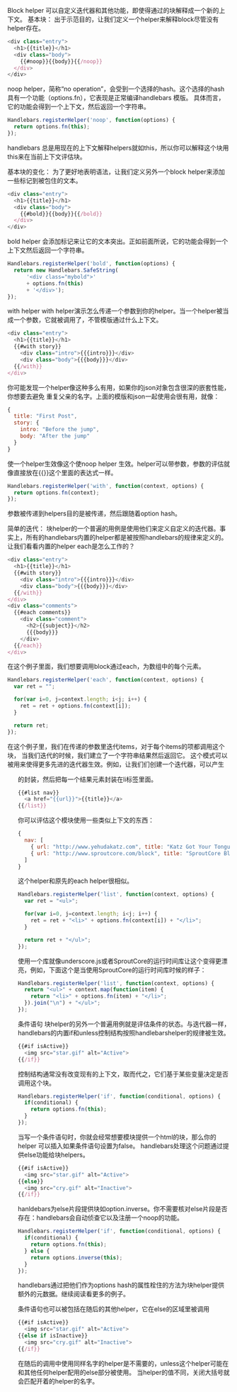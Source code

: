 Block helper 可以自定义迭代器和其他功能，即使得通过的块解释成一个新的上下文。
基本块：
出于示范目的，让我们定义一个helper来解释block尽管没有helper存在。
```js
<div class="entry">
  <h1>{{title}}</h1>
  <div class="body">
    {{#noop}}{{body}}{{/noop}}
  </div>
</div>
```
noop helper，简称“no operation”，会受到一个选择的hash。这个选择的hash具有一个功能（options.fn），它表现是正常编译handlebars 模版。
具体而言，它的功能会得到一个上下文，然后返回一个字符串。
```js
Handlebars.registerHelper('noop', function(options) {
  return options.fn(this);
});
```
handlebars 总是用现在的上下文解释helpers就如this，所以你可以解释这个块用this来在当前上下文评估块。


基本块的变化：
为了更好地表明语法，让我们定义另外一个block helper来添加一些标记到被包住的文本。
```js
<div class="entry">
  <h1>{{title}}</h1>
  <div class="body">
    {{#bold}}{{body}}{{/bold}}
  </div>
</div>
```
bold helper 会添加标记来让它的文本突出。正如前面所说，它的功能会得到一个上下文然后返回一个字符串。
```js
Handlebars.registerHelper('bold', function(options) {
  return new Handlebars.SafeString(
      '<div class="mybold">'
      + options.fn(this)
      + '</div>');
});
```

with helper
with helper演示怎么传递一个参数到你的helper。当一个helper被当成一个参数，它就被调用了，不管模版通过什么上下文。
```js
<div class="entry">
  <h1>{{title}}</h1>
  {{#with story}}
    <div class="intro">{{{intro}}}</div>
    <div class="body">{{{body}}}</div>
  {{/with}}
</div>
```
你可能发现一个helper像这种多么有用，如果你的json对象包含很深的嵌套性能，你想要去避免
重复父亲的名字。上面的模版和json一起使用会很有用，就像：
```js
{
  title: "First Post",
  story: {
    intro: "Before the jump",
    body: "After the jump"
  }
}
```
使一个helper生效像这个使noop helper 生效。helper可以带参数，参数的评估就像直接放在{{}}这个里面的表达式一样。
```js
Handlebars.registerHelper('with', function(context, options) {
  return options.fn(context);
});
```
参数被传递到helpers目的是被传递，然后跟随着option hash。


简单的迭代：
块helper的一个普遍的用例是使用他们来定义自定义的迭代器。事实上，所有的handlebars内置的helper都是被按照handlebars的规律来定义的。让我们看看内置的helper each是怎么工作的？
```js
<div class="entry">
  <h1>{{title}}</h1>
  {{#with story}}
    <div class="intro">{{{intro}}}</div>
    <div class="body">{{{body}}}</div>
  {{/with}}
</div>
<div class="comments">
  {{#each comments}}
    <div class="comment">
      <h2>{{subject}}</h2>
      {{{body}}}
    </div>
  {{/each}}
</div>
```
在这个例子里面，我们想要调用block通过each，为数组中的每个元素。
```js
Handlebars.registerHelper('each', function(context, options) {
  var ret = "";

  for(var i=0, j=context.length; i<j; i++) {
    ret = ret + options.fn(context[i]);
  }

  return ret;
});

```

在这个例子里，我们在传递的参数里迭代items，对于每个items的项都调用这个块，
当我们迭代的时候，我们建立了一个字符串结果然后返回它。
这个模式可以被用来使得更多先进的迭代器生效。例如，让我们们创建一个迭代器，可以产生<ul>的封装，然后把每一个结果元素封装在li标签里面。

```js
{{#list nav}}
  <a href="{{url}}">{{title}}</a>
{{/list}}
```
你可以评估这个模块使用一些类似上下文的东西：
```js
{
  nav: [
    { url: "http://www.yehudakatz.com", title: "Katz Got Your Tongue" },
    { url: "http://www.sproutcore.com/block", title: "SproutCore Blog" },
  ]
}

````
这个helper和原先的each helper很相似。
```js
Handlebars.registerHelper('list', function(context, options) {
  var ret = "<ul>";

  for(var i=0, j=context.length; i<j; i++) {
    ret = ret + "<li>" + options.fn(context[i]) + "</li>";
  }

  return ret + "</ul>";
});
```
使用一个库就像underscore.js或者SproutCore的运行时间库让这个变得更漂亮，例如，下面这个是当使用SproutCore的运行时间库时候的样子：
```js
Handlebars.registerHelper('list', function(context, options) {
  return "<ul>" + context.map(function(item) {
    return "<li>" + options.fn(item) + "</li>";
  }).join("\n") + "</ul>";
});
```
条件语句
块helper的另外一个普遍用例就是评估条件的状态。与迭代器一样，handlebars的内置if和unless控制结构按照handlebarshelper的规律被生效。
```js
{{#if isActive}}
  <img src="star.gif" alt="Active">
{{/if}}
```
控制结构通常没有改变现有的上下文，取而代之，它们基于某些变量决定是否调用这个块。
```js
Handlebars.registerHelper('if', function(conditional, options) {
  if(conditional) {
    return options.fn(this);
  }
});
```

当写一个条件语句时，你就会经常想要模块提供一个html的块，那么你的helper 可以插入如果条件语句设置为false。
handlebars处理这个问题通过提供else功能给块helpers。
```js
{{#if isActive}}
  <img src="star.gif" alt="Active">
{{else}}
  <img src="cry.gif" alt="Inactive">
{{/if}}
```
hanldebars为else片段提供块如option.inverse。你不需要核对else片段是否存在：handlebars会自动侦查它以及注册一个noop的功能。
```js
Handlebars.registerHelper('if', function(conditional, options) {
  if(conditional) {
    return options.fn(this);
  } else {
    return options.inverse(this);
  }
});

```
handlebars通过把他们作为options hash的属性栓住的方法为块helper提供额外的元数据。继续阅读看更多的例子。

条件语句也可以被包括在随后的其他helper，它在else的区域里被调用
```js
{{#if isActive}}
  <img src="star.gif" alt="Active">
{{else if isInactive}}
  <img src="cry.gif" alt="Inactive">
{{/if}}
```
在随后的调用中使用同样名字的helper是不需要的，unless这个helper可能在和其他任何helper配用的else部分被使用。
当helper的值不同，关闭大括号就会匹配开着的helper的名字。

